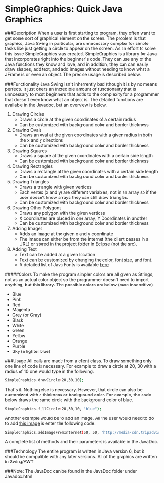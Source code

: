 # SimpleGraphics: Quick Java Graphics

###Description
When a user is first starting to program, they often want to get some sort of graphical element on the screen. The problem is that graphics, Java Swing in particular, are unnecessary complex for simple tasks like just getting a circle to appear on the screen. As an effort to solve this issue SimpleGraphics was created. SimpleGraphics is a library for Java that incorporates right into the beginner's code. They can use any of the Java functions they know and love, and in addition, they can can easily draw shapes, add text, and add images without needing to know what a JFrame is or even an object. The precise usage is described below.

###Functionality
Java Swing isn't inherrently bad (though it is by no means perfect). It just offers an incredible amount of functionality that is unncessary to most beginners that adds to the complexity for a programmer that doesn't even know what an object is. The detailed functions are available in the Javadoc, but an overview is below.
1. Drawing Circles
    *  Draws a circle at the given coordinates of a certain radius
    *  Can be customized with background color and border thickness
2. Drawing Ovals
    * Draws an oval at the given coordinates with a given radius in both the x and y directions
    * Can be customized with background color and border thickness
3. Drawing Squares
    * Draws a square at the given coordinates with a certain side length
    * Can be customized with background color and border thickness
4. Drawing Rectangles
    * Draws a rectangle at the given coordinates with a certain side length
    * Can be customized with background color and border thickness
5. Drawing Triangles
    * Draws a triangle with given vertices
    * Each vertex (x and y) are different variables, not in an array so if the user doesn't know arrays they can still draw triangles.
    * Can be customized with background color and border thickness
6. Drawing Other Polygons
    * Draws any polygon with the given vertices
    * X coordinates are placed in one array, Y Coordinates in another
    * Can be customized with background color and border thickness
7. Adding Images
    * Adds an image at the given x and y coordinate
    * The image can either be from the internet (the client passes in a URL) or stored in the project folder in Eclipse (not the src).
8. Adding Text
    * Text can be added at a given location
    * Text can be customized by changing the color, font size, and font.
    * A detailed list of Java Fonts is available [here](http://sanjaal.com/java/tag/java-list-of-all-font-names/)

#####Colors
To make the program simpler colors are all given as Strings, not as an actual color object so the programmer doesn't need to import anything, but this library. The possible colors are below (case insensitive)
* Blue
* Pink
* Red
* Magenta
* Grey (or Gray)
* Black
* White
* Green
* Yellow
* Orange
* Purple
* Sky (a lighter blue)

###Usage
All calls are made from a client class. To draw something only one line of code is necessary. For example to draw a circle at 20, 30 with a radius of 10 one would type in the following.
```sh
SimpleGraphics.drawCircle(20,30,10);
```
That's it. Nothing else is necessary. However, that circle can also be customized with a thickness or background color. For example, the code below draws the same circle with the background color of blue.
```sh
SimpleGraphics.fillCircle(20,30,10, "blue");
```
Another example would be to add an image. All the user would need to do to add [this image](http://media-cdn.tripadvisor.com/media/photo-s/01/6e/d0/93/orange-beach.jpg) is enter the following code.
```sh
SimpleGraphics.addImageFromInternet(50, 50, "http://media-cdn.tripadvisor.com/media/photo-s/01/6e/d0/93/orange-beach.jpg");
```
A complete list of methods and their parameters is available in the JavaDoc.


###Technology
The entire program is written in Java version 6, but it should be compatible with any later versions. All of the graphics are written in Swing/AWT

###Note: The JavaDoc can be found in the JavaDoc folder under Javadoc.html




